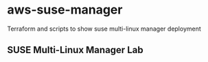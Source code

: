 # aws-suse-manager
Terraform and scripts to show suse multi-linux manager deployment

## SUSE Multi-Linux Manager Lab

